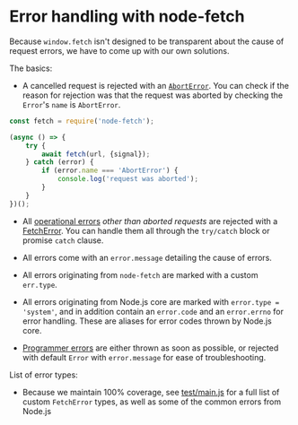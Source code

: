 
Error handling with node-fetch
==============================

Because `window.fetch` isn't designed to be transparent about the cause of request errors, we have to come up with our own solutions.

The basics:

- A cancelled request is rejected with an [`AbortError`](https://github.com/node-fetch/node-fetch/blob/master/README.md#class-aborterror). You can check if the reason for rejection was that the request was aborted by checking the `Error`'s `name` is `AbortError`.

```js
const fetch = require('node-fetch');

(async () => {
	try {
		await fetch(url, {signal});
	} catch (error) {
		if (error.name === 'AbortError') {
			console.log('request was aborted');
		}
	}
})();
```

- All [operational errors][joyent-guide] *other than aborted requests* are rejected with a [FetchError](https://github.com/node-fetch/node-fetch/blob/master/README.md#class-fetcherror). You can handle them all through the `try/catch` block or promise `catch` clause.

- All errors come with an `error.message` detailing the cause of errors.

- All errors originating from `node-fetch` are marked with a custom `err.type`.

- All errors originating from Node.js core are marked with `error.type = 'system'`, and in addition contain an `error.code` and an `error.errno` for error handling. These are aliases for error codes thrown by Node.js core.

- [Programmer errors][joyent-guide] are either thrown as soon as possible, or rejected with default `Error` with `error.message` for ease of troubleshooting.

List of error types:

- Because we maintain 100% coverage, see [test/main.js](https://github.com/node-fetch/node-fetch/blob/master/test/main.js) for a full list of custom `FetchError` types, as well as some of the common errors from Node.js

[joyent-guide]: https://www.joyent.com/node-js/production/design/errors#operational-errors-vs-programmer-errors

